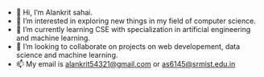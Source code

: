 - 👋 Hi, I’m Alankrit sahai.
- 👀 I’m interested in exploring new things in my field of computer science.
- 🌱 I’m currently learning CSE with specialization in artificial engineering and machine learning.
- 💞️ I’m looking to collaborate on projects on web developement, data science and machine learning.
- 📫 My email is alankrit54321@gmail.com or as6145@srmist.edu.in
